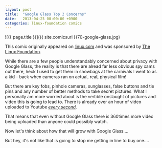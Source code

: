 ```yaml
---
layout: post
title:  "Google Glass Top 3 Concerns"
date:   2013-04-25 00:00:00 +0900
categories: linux-foundation comics
---
```


![{{ page.title }}]({{ site.comicsurl }}70-google-glass.jpg)

This comic originally appeared on [linux.com](https://www.linux.com) and was sponsored by [The Linux Foundation](https://www.linuxfoundation.org/).


While there are a few people understandably concerned about privacy with Google Glass, the reality is that there are alread far less obvious spy cams out there, heck I used to get them in showbags at the carnivals I went to as a kid - back when cameras ran on actual, real, physical film!

But there are key fobs, pinhole cameras, sunglasses, false buttons and tie pins and any number of better methods to take secret pictures. What I personally am more worried about is the vertible onslaught of pictures and video this is going to lead to. There is already over an hour of video uploaded to Youtube _[every second](http://www.youtube.com/yt/press/statistics.html)_.

That means that even without Google Glass there is 360times more video being uploaded than anyone could possibly watch.

Now let's think about how that will grow with Google Glass....

But hey, it's not like that is going to stop me getting in line to buy one....

